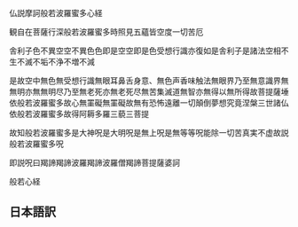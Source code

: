 仏説摩訶般若波羅蜜多心経

観自在菩薩行深般若波羅蜜多時照見五蘊皆空度一切苦厄

舎利子色不異空空不異色色即是空空即是色受想行識亦復如是舎利子是諸法空相不生不滅不垢不浄不増不減

是故空中無色無受想行識無眼耳鼻舌身意、無色声香味触法無眼界乃至無意識界無無明亦無無明尽乃至無老死亦無老死尽無苦集滅道無智亦無得以無所得故菩提薩埵依般若波羅蜜多故心無罣礙無罣礙故無有恐怖遠離一切顛倒夢想究竟涅槃三世諸仏依般若波羅蜜多故得阿耨多羅三藐三菩提

故知般若波羅蜜多是大神呪是大明呪是無上呪是無等等呪能除一切苦真実不虚故説般若波羅蜜多呪

即説呪曰羯諦羯諦波羅羯諦波羅僧羯諦菩提薩婆訶

般若心経

## 日本語訳
